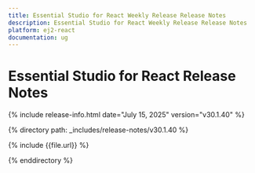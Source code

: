 ```yaml
---
title: Essential Studio for React Weekly Release Release Notes  
description: Essential Studio for React Weekly Release Release Notes  
platform: ej2-react
documentation: ug
---
```


# Essential Studio for React  Release Notes  

{% include release-info.html date="July 15, 2025"  version="v30.1.40" %}

{% directory path: _includes/release-notes/v30.1.40 %}

{% include {{file.url}} %}

{% enddirectory %}